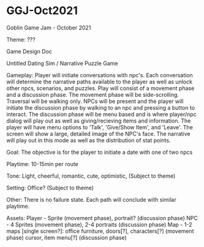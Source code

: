 # GGJ-Oct2021
Goblin Game Jam - October 2021

Theme: ???

Game Design Doc

Untitled Dating Sim / Narrative Puzzle Game

Gameplay: Player will initiate conversations with npc's. Each conversation will determine the narrative paths available to the player as well as unlock other npcs, scenarios, and puzzles. Play will consist of a movement phase and a discussion phase. The movement phase will be side-scrolling. Traversal will be walking only. NPCs will be present and the player will initiate the discussion phase by walking to an npc and pressing a button to interact. The discussion phase will be menu based and is where player/npc dialog will play out as well as giving/recieving items and information. The player will have menu options to 'Talk', 'Give/Show Item', and 'Leave'. The screen will show a large, detailed image of the NPC's face. The narrative will play out in this mode as well as the distribution of stat points.

Goal: The objective is for the player to initiate a date with one of two npcs

Playtime: 10-15min per route

Tone: Light, cheerful, romantic, cute, optimistic, (Subject to theme)

Setting: Office? (Subject to theme)

Other: There is no failure state. Each path will conclude with similar playtime.

Assets:
Player - Sprite (movement phase), portrait? (discussion phase)
NPC - 4 Sprites (movement phase), 2-4 portraits (discussion phase)
Map - 1-2 maps [single screen?]: office furniture, doors[?], characters[?] (movement phase)
cursor, item menu[?] (discussion phase)
